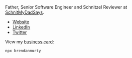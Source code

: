 Father, Senior Software Engineer and Schnitzel Reviewer at [SchnitMyDadSays](http://schnitmydadsays.com/).

- [Website](https://brendan.murty.au)
- [LinkedIn](https://linkedin.com/in/brendanmurty)
- [Twitter](https://twitter.com/brendanmurty)

View my [business card](https://github.com/brendanmurty/business-card):

```
npx brendanmurty
```
